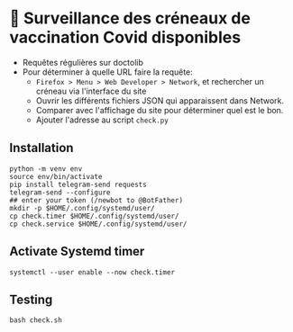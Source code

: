 # 💉 Surveillance des créneaux de vaccination Covid disponibles

- Requêtes régulières sur doctolib
- Pour déterminer à quelle URL faire la requête: 
  - `Firefox > Menu > Web Developer > Network`, et rechercher un créneau via l'interface du site 
  - Ouvrir les différents fichiers JSON qui apparaissent dans Network. 
  - Comparer avec l'affichage du site pour déterminer quel est le bon.
  - Ajouter l'adresse au script `check.py`

## Installation

```shell
python -m venv env
source env/bin/activate
pip install telegram-send requests
telegram-send --configure
## enter your token (/newbot to @BotFather)
mkdir -p $HOME/.config/systemd/user/
cp check.timer $HOME/.config/systemd/user/
cp check.service $HOME/.config/systemd/user/
```

## Activate Systemd timer

```
systemctl --user enable --now check.timer
```

## Testing

```
bash check.sh
```

